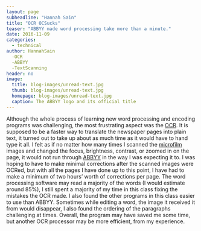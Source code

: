 ```yaml
---
layout: page
subheadline: "Hannah Sain"
title: "OCR OCSucks"
teaser: "ABBYY made word processing take more than a minute."
date: 2016-11-09
categories:
  - technical
author: HannahSain
  -OCR
  -ABBYY
  -TextScanning
header: no
image:
  title: blog-images/unread-text.jpg
  thumb: blog-images/unread-text.jpg
  homepage: blog-images/unread-text.jpg
  caption: The ABBYY logo and its official title
---
```

Although the whole process of learning new word processing and encoding programs was challenging, the most frustrating aspect was the [OCR](https://www.abbyy.com/en-us/finereader/about-ocr/what-is-ocr/). It is supposed to be a faster way to translate the newspaper pages into plain text, it turned out to take up about as much time as it would have to hand type it all. I felt as if no matter how many times I scanned the [microfilm](https://www.nedcc.org/free-resources/preservation-leaflets/6.-reformatting/6.1-microfilm-and-microfiche) images and changed the focus, brightness, contrast, or zoomed in on the page, it would not run through [ABBYY](https://www.abbyy.com/en-us/) in the way I was expecting it to. I was hoping to have to make minimal corrections after the scanned images were OCRed, but with all the pages I have done up to this point, I have had to make a minimum of two hours’ worth of corrections per page. The word processing software may read a majority of the words (I would estimate around 85%), I still spent a majority of my time in this class fixing the mistakes the OCR made. I also found the other programs in this class easier to use than ABBYY. Sometimes while editing a word, the image it received it from would disappear, I also found the ordering of the paragraphs challenging at times. Overall, the program may have saved me some time, but another OCR processor may be more efficient, from my experience.
